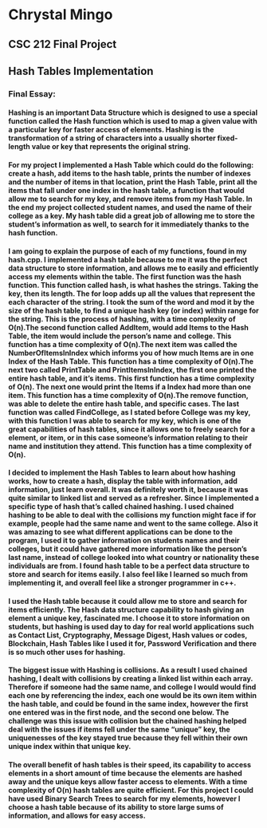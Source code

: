 # Chrystal Mingo 
## CSC 212 Final Project
## Hash Tables Implementation

### Final Essay:

#### 	Hashing is an important Data Structure which is designed to use a special function called the Hash function which is used to map a given value with a particular key for faster access of elements. Hashing is the transformation of a string of characters into a usually shorter fixed-length value or key that represents the original string.
#### 	For my project I implemented a Hash Table which could do the following: create a hash, add items to the hash table, prints the number of indexes and the number of items in that location, print the Hash Table, print all the items that fall under one index in the hash table, a function that would allow me to search for my key, and remove items from my Hash Table. In the end my project collected student names, and used the name of their college as a key. My hash table did a great job of allowing me to store the student’s information as well, to search for it immediately thanks to the hash function.
#### 	I am going to explain the purpose of each of my functions, found in my hash.cpp. I implemented a hash table because to me it was the perfect data structure to store information, and allows me to easily and efficiently access my elements within the table. The first function was the hash function. This function called hash, is what hashes the strings. Taking the key, then its length. The for loop adds up all the values that represent the each character of the string. I took the sum of the word and mod it by the size of the hash table, to find a unique hash key (or index) within range for the string. This is the process of hashing, with a time complexity of O(n).The second function called AddItem, would add Items to the Hash Table, the item would include the person’s name and college. This function has a time complexity of O(n).The next item was called the NumberOfItemsInIndex which informs you of how much Items are in one Index of the Hash Table. This function has a time complexity of O(n).The next two called PrintTable and PrintItemsInIndex, the first one printed the entire hash table, and it’s items. This first function has a time complexity of O(n). The next one would print the Items if a Index had more than one item. This function has a time complexity of O(n).The remove function, was able to delete the entire hash table, and specific cases. The last function was called FindCollege, as I stated before College was my key, with this function I was able to search for my key, which is one of the great capabilities of hash tables, since it allows one to freely search for a element, or item, or in this case someone’s information relating to their name and institution they attend. This function has a time complexity of O(n).
#### 	I decided to implement the Hash Tables to learn about how hashing works, how to create a hash, display the table with information, add information, just learn overall. It was definitely worth it, because it was quite similar to linked list and served as a refresher. Since I implemented a specific type of hash that’s called chained hashing. I used chained hashing to be able to deal with the collisions my function might face if for example, people had the same name and went to the same college. Also it was amazing to see what different applications can be done to the program, I used it to gather information on students names and their colleges, but it could have gathered more information like the person’s last name, instead of college looked into what country or nationality these individuals are from. I found hash table to be a perfect data structure to store and search for items easily. I also feel like I learned so much from implementing it, and overall feel like a stronger programmer in c++.
#### 	I used the Hash table because it could allow me to store and search for items efficiently. The Hash data structure capability to hash giving an element a unique key, fascinated me. I choose it to store information on students, but hashing is used day to day for real world applications such as Contact List, Cryptography, Message Digest, Hash values or codes, Blockchain, Hash Tables like I used it for, Password Verification and there is so much other uses for hashing.
#### 	The biggest issue with Hashing is collisions. As a result I used chained hashing, I dealt with collisions by creating a linked list within each array. Therefore if someone had the same name, and college I would would find each one by referencing the index, each one would be its own item within the hash table, and could be found in the same index, however the first one entered was in the first node, and the second one below. The challenge was this issue with collision but the chained hashing helped deal with the issues if items fell under the same “unique” key, the uniquenesses of the key stayed true because they fell within their own unique index within that unique key. 
#### The overall benefit of hash tables is their speed, its capability to access elements in a short amount of time because the elements are hashed away and the unique keys allow faster access to elements. With a time complexity of O(n) hash tables are quite efficient. For this project I could have used Binary Search Trees to search for my elements, however I choose a hash table because of its ability to store large sums of information, and allows for easy access. 

